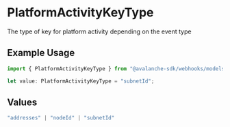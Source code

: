 # PlatformActivityKeyType

The type of key for platform activity depending on the event type

## Example Usage

```typescript
import { PlatformActivityKeyType } from "@avalanche-sdk/webhooks/models/components";

let value: PlatformActivityKeyType = "subnetId";
```

## Values

```typescript
"addresses" | "nodeId" | "subnetId"
```